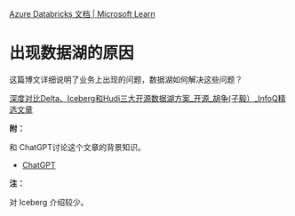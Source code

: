 [Azure Databricks 文档 | Microsoft Learn](https://learn.microsoft.com/zh-cn/azure/databricks/)





# 出现数据湖的原因

这篇博文详细说明了业务上出现的问题，数据湖如何解决这些问题？

[深度对比Delta、Iceberg和Hudi三大开源数据湖方案_开源_胡争(子毅）_InfoQ精选文章](https://www.infoq.cn/article/fjebconxd2sz9wloykfo)

**附：**

和 ChatGPT讨论这个文章的背景知识。

- [ChatGPT](https://chatgpt.com/c/6195863b-4946-4491-9084-d8bed55de7d9)

**注：**

对 Iceberg 介绍较少。





